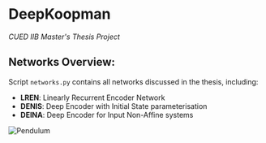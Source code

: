 # DeepKoopman
*CUED IIB Master's Thesis Project*

## Networks Overview:
Script `networks.py` contains all networks discussed in the thesis, including:
- **LREN**: Linearly Recurrent Encoder Network
- **DENIS**: Deep Encoder with Initial State parameterisation
- **DEINA**: Deep Encoder for Input Non-Affine systems

![Pendulum](https://i.imgur.com/xYJKNjh.gif)


